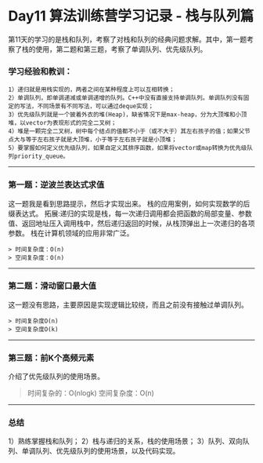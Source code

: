 
# Day11 算法训练营学习记录 - 栈与队列篇

第11天的学习的是栈和队列，考察了对栈和队列的经典问题求解。其中，第一题考察了栈的使用，第二题和第三题，考察了单调队列、优先级队列。

### 学习经验和教训：
    1）递归就是用栈实现的，两者之间在某种程度上可以互相转换；
    2）单调队列，即单调递减或单调递增的队列。C++中没有直接支持单调队列。单调队列没有固定的写法，不同场景有不同写法，可以通过deque实现；
    3）优先级队列就是一个披着外衣的堆(Heap)，缺省情况下是max-heap，分为大顶堆和小顶堆，以vector为表现形式的完全二叉树；
    4）堆是一颗完全二叉树，树中每个结点的值都不小于（或不大于）其左右孩子的值；如果父节点大与等于左右孩子就是大顶堆，小于等于左右孩子就是小顶堆；
    5）要掌握如何定义优先级队列，如果自定义其排序函数，如果将vector或map转换为优先级队列priority_queue。
---
### 第一题：逆波兰表达式求值
  这一题我是看到思路提示，然后才实现出来。
  栈的应用案例，如何实现数学的后缀表达式。
  拓展:递归的实现是栈，每一次递归调用都会把函数的局部变量、参数值、返回地址压入调用栈中，然后递归返回的时候，从栈顶弹出上一次递归的各项参数。
  栈在计算机领域的应用非常广泛。
  

    > 时间复杂度：O(n)
    > 空间复杂度：O(n)


---
### 第二题：滑动窗口最大值
这一题没有思路，主要原因是实现逻辑比较绕，而且之前没有接触过单调队列。

    > 时间复杂度O(n)
    > 空间复杂度O(k)


---

### 第三题：前K个高频元素
介绍了优先级队列的使用场景。


   > 时间复杂的：O(nlogk)
   > 空间复杂度：O(n)


---

### 总结
1）熟练掌握栈和队列；
2）栈与递归的关系，栈的使用场景；
3）队列、双向队列、单调队列、优先级队列的使用场景，以及代码实现。
